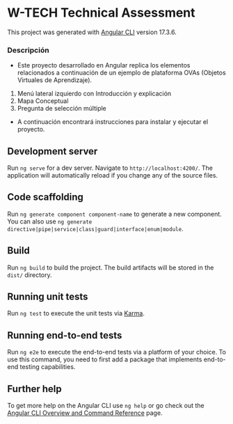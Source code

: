 # W-TECH Technical Assessment

This project was generated with [Angular CLI](https://github.com/angular/angular-cli) version 17.3.6.

### Descripción
- Este proyecto desarrollado en Angular replica los elementos relacionados a continuación de un ejemplo de plataforma OVAs (Objetos Virtuales de Aprendizaje).
1. Menú lateral izquierdo con Introducción y explicación
2. Mapa Conceptual
3. Pregunta de selección múltiple

- A continuación encontrará instrucciones para instalar y ejecutar el proyecto.

## Development server

Run `ng serve` for a dev server. Navigate to `http://localhost:4200/`. The application will automatically reload if you change any of the source files.

## Code scaffolding

Run `ng generate component component-name` to generate a new component. You can also use `ng generate directive|pipe|service|class|guard|interface|enum|module`.

## Build

Run `ng build` to build the project. The build artifacts will be stored in the `dist/` directory.

## Running unit tests

Run `ng test` to execute the unit tests via [Karma](https://karma-runner.github.io).

## Running end-to-end tests

Run `ng e2e` to execute the end-to-end tests via a platform of your choice. To use this command, you need to first add a package that implements end-to-end testing capabilities.

## Further help

To get more help on the Angular CLI use `ng help` or go check out the [Angular CLI Overview and Command Reference](https://angular.io/cli) page.
